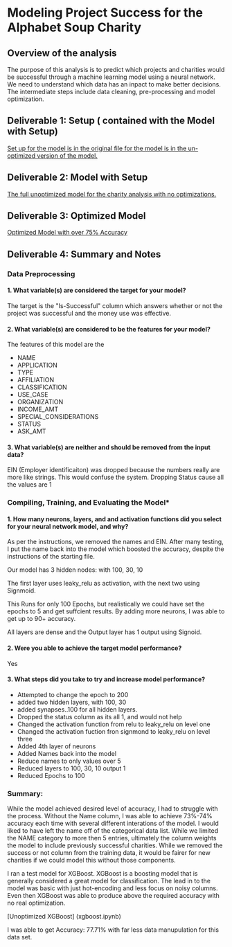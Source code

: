 # Modeling Project Success for the Alphabet Soup Charity 

## Overview of the analysis
The purpose of this analysis is to predict which projects and charities would be successful through a machine learning model using a neural network.  We need to understand which data has an inpact to make better decisions.  The intermediate steps include data cleaning, pre-processing and model optimization.

## Deliverable 1: Setup ( contained with the Model with Setup)

[Set up for the model is in the original file for the model is in the un-optimized version of the model.](./AlphabetSoupCharity.ipynb)

## Deliverable 2:  Model with Setup

[The full unoptimized model for the charity analysis with no optimizations.](./AlphabetSoupCharity.ipynb)

## Deliverable 3:  Optimized Model

[Optimized Model with over 75% Accuracy](AlphabetSoupCharity_Optimized.ipynb)

## Deliverable 4: Summary and Notes

### Data Preprocessing

#### 1. What variable(s) are considered the target for your model?

The target is the "Is-Successful" column which answers whether or not the project was successful and the money use was effective.

#### 2. What variable(s) are considered to be the features for your model?

The features of this model are the 

* NAME
* APPLICATION
* TYPE
* AFFILIATION
* CLASSIFICATION
* USE_CASE
* ORGANIZATION
* INCOME_AMT
* SPECIAL_CONSIDERATIONS
* STATUS
* ASK_AMT

#### 3. What variable(s) are neither and should be removed from the input data? 
 EIN (Employer identificaiton) was dropped because the numbers really are more like strings.  This would confuse the system.  Dropping Status cause all the values are 1

### Compiling, Training, and Evaluating the Model*

#### 1. How many neurons, layers, and and activation functions did you select for your neural network model, and why?

As per the instructions, we removed the names and EIN.  After many testing,  I put the name back into the model which boosted the accuracy, despite the instructions of the starting file.

Our model has 3 hidden nodes: with 100, 30, 10 

The first layer uses leaky_relu as activation, with the next two using Signmoid.

This Runs for only 100 Epochs, but realistically we could have set the epochs to 5 and get suffcient results.  By adding more neurons, I was able to get up to 90+ accuracy. 

All layers are dense and the Output layer has 1 output using Signoid.

#### 2. Were you able to achieve the target model performance?

Yes

#### 3. What steps did you take to try and increase model performance?

* Attempted to change the epoch to 200
* added two hidden layers, with 100, 30
* added synapses..100 for all hidden layers.
* Dropped the status column as its all 1, and would not help
* Changed the activation function from relu to leaky_relu on level one
* Changed the activation fuction fron signmond to leaky_relu on level three
* Added 4th layer of neurons
* Added Names back into the model
* Reduce names to only values over 5
* Reduced layers to 100, 30, 10   output 1
* Reduced Epochs to 100

### Summary: 

While the model achieved desired level of accuracy,  I had to struggle with the process.  Without the Name column, I was able to achieve 73%-74% accuracy each time with several different interations of the model.   I would liked to have left the name off of the categorical data list.  While we limited the NAME category to more then 5 entries, ultimately the column weights the model to include previously successful charities.  While we removed the success or not column from the training data, it would be fairer for new charities if we could model this without those components.

I ran a test model for XGBoost.  XGBoost is a boosting model that is generally considered a great model for classification.  The lead in to the model was basic with just hot-encoding and less focus on noisy columns.  Even then XGBoost was able to produce above the required accuracy with no real optimization.

[Unoptimized XGBoost] (xgboost.ipynb)

I was able to get Accuracy: 77.71% with far less data manupulation  for this data set. 